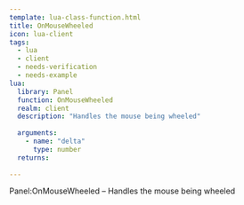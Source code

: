 ```yaml
---
template: lua-class-function.html
title: OnMouseWheeled
icon: lua-client
tags:
  - lua
  - client
  - needs-verification
  - needs-example
lua:
  library: Panel
  function: OnMouseWheeled
  realm: client
  description: "Handles the mouse being wheeled"
  
  arguments:
    - name: "delta"
      type: number
  returns:
    
---
```


<div class="lua__search__keywords">
Panel:OnMouseWheeled &#x2013; Handles the mouse being wheeled
</div>
